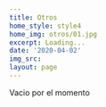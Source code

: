 ```yaml
---
title: Otros
home_style: style4
home_img: otros/01.jpg
excerpt: Loading...
date: '2020-04-02'
img_src: 
layout: page
---
```


Vacio por el momento